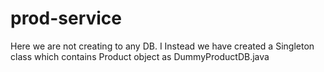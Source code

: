 # prod-service
Here we are not creating to any DB. I Instead we have created a Singleton class which contains Product object as DummyProductDB.java
